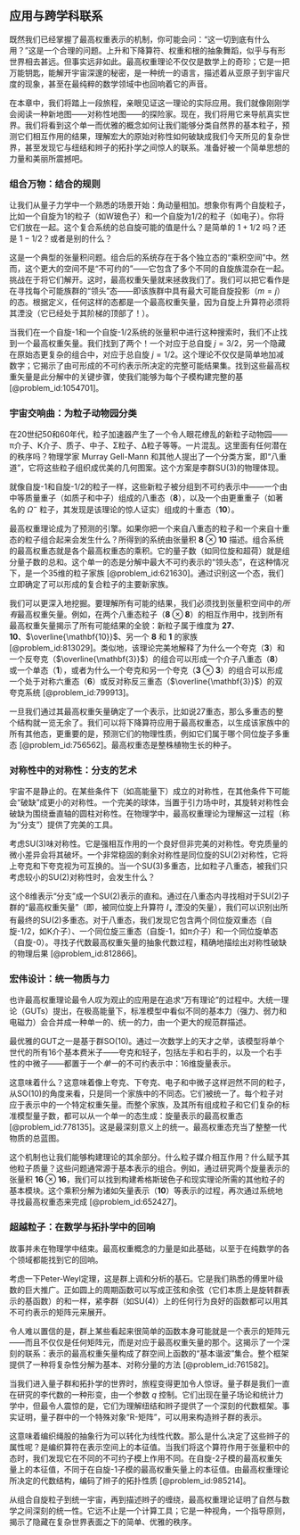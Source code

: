 ## 应用与跨学科联系

既然我们已经掌握了最高权重表示的机制，你可能会问：“这一切到底有什么用？”这是一个合理的问题。上升和下降算符、权重和根的抽象舞蹈，似乎与有形世界相去甚远。但事实远非如此。最高权重理论不仅仅是数学上的奇珍；它是一把万能钥匙，能解开宇宙深邃的秘密，是一种统一的语言，描述着从亚原子到宇宙尺度的现象，甚至在最纯粹的数学领域中也回响着它的声音。

在本章中，我们将踏上一段旅程，亲眼见证这一理论的实际应用。我们就像刚刚学会阅读一种新地图——对称性地图——的探险家。现在，我们将用它来导航真实世界。我们将看到这个单一而优雅的概念如何让我们能够分类自然界的基本粒子，预测它们相互作用的结果，理解宏大的原始对称性如何破缺成我们今天所见的复杂世界，甚至发现它与纽结和辫子的拓扑学之间惊人的联系。准备好被一个简单思想的力量和美丽所震撼吧。

### 组合万物：结合的规则

让我们从量子力学中一个熟悉的场景开始：角动量相加。想象你有两个自旋粒子，比如一个自旋为1的粒子（如W玻色子）和一个自旋为1/2的粒子（如电子）。你将它们放在一起。这个复合系统的总自旋可能的值是什么？是简单的 $1 + 1/2$ 吗？还是 $1 - 1/2$？或者是别的什么？

这是一个典型的张量积问题。组合后的系统存在于各个独立态的“乘积空间”中。然而，这个更大的空间不是“不可约的”——它包含了多个不同的自旋族混杂在一起。挑战在于将它们解开。这时，最高权重矢量就来拯救我们了。我们可以把它看作是在寻找每个可能族群的“领头”态——即该族群中具有最大可能自旋投影（$m=j$）的态。根据定义，任何这样的态都是一个最高权重矢量，因为自旋上升算符必须将其湮没（它已经处于其阶梯的顶部了！）。

当我们在一个自旋-1和一个自旋-1/2系统的张量积中进行这种搜索时，我们不止找到一个最高权重矢量。我们找到了两个！一个对应于总自旋 $j=3/2$，另一个隐藏在原始态更复杂的组合中，对应于总自旋 $j=1/2$。这个理论不仅仅是简单地加减数字；它揭示了由可形成的不可约表示所决定的完整可能结果集。找到这些最高权重矢量是此分解中的关键步骤，使我们能够为每个子模构建完整的基 [@problem_id:1054701]。

### 宇宙交响曲：为粒子动物园分类

在20世纪50和60年代，粒子加速器产生了一个令人眼花缭乱的新粒子动物园——π介子、K介子、质子、中子、Σ粒子、Δ粒子等等。一片混乱。这里面有任何潜在的秩序吗？物理学家 Murray Gell-Mann 和其他人提出了一个分类方案，即“八重道”，它将这些粒子组织成优美的几何图案。这个方案是李群SU(3)的物理体现。

就像自旋-1和自旋-1/2的粒子一样，这些新粒子被分组到不可约表示中——一个由中等质量重子（如质子和中子）组成的八重态（$\mathbf{8}$），以及一个由更重重子（如著名的 $\Omega^-$ 粒子，其发现是该理论的惊人证实）组成的十重态（$\mathbf{10}$）。

最高权重理论成为了预测的引擎。如果你把一个来自八重态的粒子和一个来自十重态的粒子组合起来会发生什么？所得到的系统由张量积 $\mathbf{8} \otimes \mathbf{10}$ 描述。组合系统的最高权重态就是各个最高权重态的乘积。它的量子数（如同位旋和超荷）就是组分量子数的总和。这个单一的态是分解中最大不可约表示的“领头态”，在这种情况下，是一个35维的粒子家族 [@problem_id:621630]。通过识别这一个态，我们立即确定了可以形成的复合粒子的主要新家族。

我们可以更深入地挖掘。要理解所有可能的结果，我们必须找到张量积空间中的*所有*最高权重矢量。例如，在两个八重态粒子（$\mathbf{8} \otimes \mathbf{8}$）的相互作用中，找到所有最高权重矢量揭示了所有可能结果的全貌：新粒子属于维度为 $\mathbf{27}$、$\mathbf{10}$、$\overline{\mathbf{10}}$、另一个 $\mathbf{8}$ 和 $\mathbf{1}$ 的家族 [@problem_id:813029]。类似地，该理论完美地解释了为什么一个夸克（$\mathbf{3}$）和一个反夸克（$\overline{\mathbf{3}}$）的组合可以形成一个介子八重态（$\mathbf{8}$）或一个单态（$\mathbf{1}$），或者为什么一个夸克和另一个夸克（$\mathbf{3} \otimes \mathbf{3}$）的组合可以形成一个处于对称六重态（$\mathbf{6}$）或反对称反三重态（$\overline{\mathbf{3}}$）的双夸克系统 [@problem_id:799913]。

一旦我们通过其最高权重矢量确定了一个表示，比如说27重态，那么多重态的整个结构就一览无余了。我们可以将下降算符应用于最高权重态，以生成该家族中的所有其他态，更重要的是，预测它们的物理性质，例如它们属于哪个同位旋子多重态 [@problem_id:756562]。最高权重态是整株植物生长的种子。

### 对称性中的对称性：分支的艺术

宇宙不是静止的。在某些条件下（如高能量下）成立的对称性，在其他条件下可能会“破缺”成更小的对称性。一个完美的球体，当置于引力场中时，其旋转对称性会破缺为围绕垂直轴的圆柱对称性。在物理学中，最高权重理论为理解这一过程（称为“分支”）提供了完美的工具。

考虑SU(3)味对称性。它是强相互作用的一个良好但非完美的对称性。夸克质量的微小差异会将其破坏。一个非常稳固的剩余对称性是同位旋的SU(2)对称性，它将上夸克和下夸克视为可互换的。当一个SU(3)多重态，比如粒子八重态，被我们只考虑较小的SU(2)对称性时，会发生什么？

这个8维表示“分支”成一个SU(2)表示的直和。通过在八重态内寻找相对于SU(2)子群的“最高权重矢量”（即，被同位旋上升算符 $I_+$ 湮没的矢量），我们可以识别出所有最终的SU(2)多重态。对于八重态，我们发现它包含两个同位旋双重态（自旋-1/2，如K介子）、一个同位旋三重态（自旋-1，如π介子）和一个同位旋单态（自旋-0）。寻找子代数最高权重矢量的抽象代数过程，精确地描绘出对称性破缺的物理后果 [@problem_id:812866]。

### 宏伟设计：统一物质与力

也许最高权重理论最令人叹为观止的应用是在追求“万有理论”的过程中。大统一理论（GUTs）提出，在极高能量下，标准模型中看似不同的基本力（强力、弱力和电磁力）会合并成一种单一的、统一的力，由一个更大的规范群描述。

最优雅的GUT之一是基于群SO(10)。通过一次数学上的天才之举，该模型将单个世代的所有16个基本费米子——夸克和轻子，包括左手和右手的，以及一个右手性的中微子——都置于一个*单一*的不可约表示中：16维旋量表示。

这意味着什么？这意味着像上夸克、下夸克、电子和中微子这样迥然不同的粒子，从SO(10)的角度来看，只是同一个家族中的不同态。它们被统一了。每个粒子对应于表示中的一个特定权重矢量。而整个家族，及其所有组成粒子和它们复杂的标准模型量子数，都可以从一个单一的态生成：旋量表示的最高权重态 [@problem_id:778135]。这是最深刻意义上的统一。最高权重态充当了整整一代物质的总蓝图。

这个机制也让我们能够构建理论的其余部分。什么粒子媒介相互作用？什么赋予其他粒子质量？这些问题通常源于基本表示的组合。例如，通过研究两个旋量表示的张量积 $\mathbf{16} \otimes \mathbf{16}$，我们可以找到构建希格斯玻色子和现实理论所需的其他粒子的基本模块。这个乘积分解为诸如矢量表示（$\mathbf{10}$）等表示的过程，再次通过系统地寻找最高权重态来完成 [@problem_id:652427]。

### 超越粒子：在数学与拓扑学中的回响

故事并未在物理学中结束。最高权重概念的力量是如此基础，以至于在纯数学的各个领域都能找到它的回响。

考虑一下Peter-Weyl定理，这是群上调和分析的基石。它是我们熟悉的傅里叶级数的巨大推广。正如圆上的周期函数可以写成正弦和余弦（它们本质上是旋转群表示的基函数）的和一样，紧李群（如SU(4)）上的任何行为良好的函数都可以用其不可约表示的矩阵元来展开。

令人难以置信的是，群上某些看起来很简单的函数本身可能就是一个表示的矩阵元——而且不仅仅是任何矩阵元，而是对应于最高权重矢量的那个。这揭示了一个深刻的联系：表示的最高权重矢量构成了群空间上函数的“基本谐波”集合。整个框架提供了一种将复杂性分解为基本、对称分量的方法 [@problem_id:761582]。

当我们进入量子群和拓扑学的世界时，旅程变得更加令人惊讶。量子群是我们一直在研究的李代数的一种形变，由一个参数 $q$ 控制。它们出现在量子场论和统计力学中，但最令人震惊的是，它们为理解纽结和辫子提供了一个深刻的代数框架。事实证明，量子群中的一个特殊对象“R-矩阵”，可以用来构造辫子群的表示。

这意味着编织绳股的抽象行为可以转化为线性代数。那么是什么决定了这些辫子的属性呢？是编织算符在表示空间上的本征值。当我们将这个算符作用于张量积中的态时，我们发现它在不同的不可约子模上作用不同。在自旋-2子模的最高权重矢量上的本征值，不同于在自旋-1子模的最高权重矢量上的本征值。由最高权重理论所决定的代数结构，编码了辫子的拓扑性质 [@problem_id:985214]。

从组合自旋粒子到统一宇宙，再到描述辫子的缠绕，最高权重理论证明了自然与数学之间深刻的统一性。它远不止是一个计算工具；它是一种视角，一个指导原则，揭示了隐藏在复杂世界表面之下的简单、优雅的秩序。